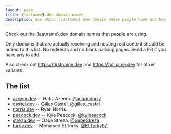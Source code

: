 ```yaml
---
layout: page
title: {lastname}.dev domain names
description: See which {lastname}.dev domain names people have and how they're using them.
---
```


Check out the {lastname}.dev domain names that people are using.

Only domains that are actually resolving and hosting real content should be added to this list. No redirects and no blank parking pages. Send a PR if you have any to add.

Also check out <https://firstname.dev> and <https://fullname.dev> for other variants.

## The list

* [azeem.dev](https://azeem.dev) -- Hafiz Azeem.  [@achaudhrry](https://twitter.com/achaudhrry)
* [castel.dev](https://castel.dev) -- Gilles Castel.  [@gilles_castel](https://twitter.com/gilles_castel)
* [norris.dev](https://norris.dev) -- Ryan Norris.
* [peacock.dev](https://peacock.dev) -- Kyle Peacock.  [@kylpeacock](https://twitter.com/kylpeacock)
* [streza.dev](https://streza.dev) -- Gabe Streza.  [@GabeStreza](https://twitter.com/GabeStreza)
* [torky.dev](https://torky.dev) -- Mohamed ELTorky.  [@ELTorky97](https://twitter.com/ELTorky97)
